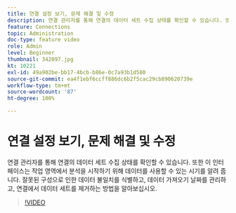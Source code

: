 ```yaml
---
title: 연결 설정 보기, 문제 해결 및 수정
description: 연결 관리자를 통해 연결의 데이터 세트 수집 상태를 확인할 수 있습니다. 또한 이 인터페이스는 작업 영역에서 분석을 시작하기 위해 데이터를 사용할 수 있는 시기를 알려 줍니다.
feature: Connections
topic: Administration
doc-type: feature video
role: Admin
level: Beginner
thumbnail: 342097.jpg
kt: 10221
exl-id: 49a902be-bb17-4bcb-b86e-0c7a93b1d580
source-git-commit: ea4f1ebf6ccff886dc6b2f5cac29cb890620739e
workflow-type: tm+mt
source-wordcount: '87'
ht-degree: 100%

---
```


# 연결 설정 보기, 문제 해결 및 수정

연결 관리자를 통해 연결의 데이터 세트 수집 상태를 확인할 수 있습니다. 또한 이 인터페이스는 작업 영역에서 분석을 시작하기 위해 데이터를 사용할 수 있는 시기를 알려 줍니다. 잘못된 구성으로 인한 데이터 불일치를 식별하고, 데이터 가져오기 날짜를 관리하고, 연결에서 데이터 세트를 제거하는 방법을 알아보십시오.

>[!VIDEO](https://video.tv.adobe.com/v/345574/?quality=12&learn=on&captions=kor)
